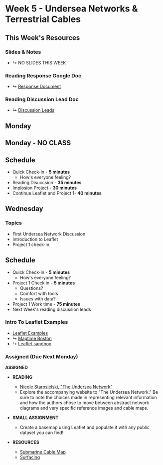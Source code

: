 # Week 5 - Undersea Networks & Terrestrial Cables


## This Week's Resources

### Slides & Notes 
* ↳ NO SLIDES THIS WEEK
### Reading Response Google Doc
* ↳ [Response Document](https://docs.google.com/document/d/15rYCmi8DXG5ANeaaNK7Ywzmi9zo7B-4xNomqk54G8cg/edit?usp=sharing)

### Reading Discussion Lead Doc
* ↳ [Discussion Leads](https://docs.google.com/document/d/1d2W5wnQpiwwJacIzfLSThBpEHd_V4VwRCJpqFQgD0Yg/edit?usp=sharing)
## Monday

## Monday - NO CLASS
## Schedule
* Quick Check-in - __5 minutes__
    * How's everyone feeling?
* Reading Disuccsion - __35 minutes__
* Implosion Project - __30 minutes__
* Continue Leaflet and Project 1- __40 minutes__


## Wednesday

### Topics
* First Undersea Network Discussion 
* Introduction to Leaflet 
* Project 1 check-in

## Schedule
* Quick Check-in - __5 minutes__
    * How's everyone feeling?
*  Project 1 Check in - __5 minutes__
    * Questions?
    * Comfort with tools
    * Issues with data?
* Project 1 Work time - __75 minutes__
* Next Week's reading discussion leads


### Intro To Leaflet Examples
* [Leaflet Examples](../tutorials_guides/leaflet_examples/README.md)
* ↳ [Maptime Boston](https://maptimeboston.github.io/leaflet-intro/)
* ↳ [Leaflet sandbox](https://joeyklee.github.io/geosandbox/hello-leaflet.html#section6)



### Assigned (**Due Next Monday**)

__ASSIGNED__

* **READING**

    * [Nicole Starosielski, "The Undersea Network" ](https://www.are.na/block/3097730)
    * Explore the accompanying website to "The Undersea Network." Be sure to note the choices made in representing relevant information and how the authors chose to move between
    abstract network diagrams and very specific reference images and cable maps.
   
* **SMALL ASSIGNMENT**
    * Create a basemap using Leaflet and populate it with any public dataset you can find!


* **RESOURCES**
    * [Submarine Cable Map](https://www.submarinecablemap.com/)
    * [Surfacing](http://www.surfacing.in/) 

